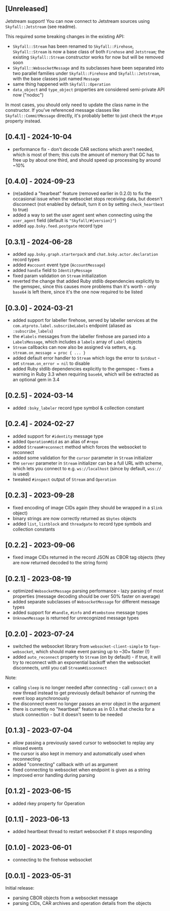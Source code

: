 ## [Unreleased]

Jetstream support! You can now connect to Jetstream sources using `Skyfall::Jetstream` (see readme).

This required some breaking changes in the existing API:

- `Skyfall::Stream` has been renamed to `Skyfall::Firehose`, `Skyfall::Stream` is now a base class of both `Firehose` and `Jetstream`; the existing `Skyfall::Stream` constructor works for now but will be removed soon
- `Skyfall::WebsocketMessage` and its subclasses have been separated into two parallel families under `Skyfall::Firehose` and `Skyfall::Jetstream`, with the base classes just named `Message`
- same thing happened with `Skyfall::Operation`
- `data_object` and `type_object` properties are considered semi-private API now ("nodoc")

In most cases, you should only need to update the class name in the constructor. If you've referenced message classes like `Skyfall::CommitMessage` directly, it's probably better to just check the `#type` property instead.

## [0.4.1] - 2024-10-04

- performance fix - don't decode CAR sections which aren't needed, which is most of them; this cuts the amount of memory that GC has to free up by about one third, and should speed up processing by around ~10%

## [0.4.0] - 2024-09-23

- (re)added a "hearbeat" feature (removed earlier in 0.2.0) to fix the occasional issue when the websocket stops receiving data, but doesn't disconnect (not enabled by default, turn it on by setting `check_heartbeat` to true)
- added a way to set the user agent sent when connecting using the `user_agent` field (default is `"Skyfall/#{version}"`)
- added `app.bsky.feed.postgate` record type

## [0.3.1] - 2024-06-28

- added `app.bsky.graph.starterpack` and `chat.bsky.actor.declaration` record types
- added `#account` event type (`AccountMessage`)
- added `handle` field to `IdentityMessage`
- fixed param validation on `Stream` initialization
- reverted the change that added Ruby stdlib dependencies explicitly to the gemspec, since this causes more problems than it's worth - only `base64` is left there, since it's the one now required to be listed

## [0.3.0] - 2024-03-21

- added support for labeller firehose, served by labeller services at the `com.atproto.label.subscribeLabels` endpoint (aliased as `:subscribe_labels`)
- the `#labels` messages from the labeller firehose are parsed into a `LabelsMessage`, which includes a `labels` array of `Label` objects
- `Stream` callbacks can now also be assigned via setters, e.g. `stream.on_message = proc { ... }`
- added default error handler to `Stream` which logs the error to `$stdout` - set `stream.on_error = nil` to disable
- added Ruby stdlib dependencies explicitly to the gemspec - fixes a warning in Ruby 3.3 when requiring `base64`, which will be extracted as an optional gem in 3.4

## [0.2.5] - 2024-03-14

- added `:bsky_labeler` record type symbol & collection constant

## [0.2.4] - 2024-02-27

- added support for `#identity` message type
- added `Operation#did` as an alias of `#repo`
- added `Stream#reconnect` method which forces the websocket to reconnect
- added some validation for the `cursor` parameter in `Stream` initializer
- the `server` parameter in `Stream` initializer can be a full URL with scheme, which lets you connect to e.g. `ws://localhost` (since by default, `wss://` is used)
- tweaked `#inspect` output of `Stream` and `Operation`

## [0.2.3] - 2023-09-28

- fixed encoding of image CIDs again (they should be wrapped in a `$link` object)
- binary strings are now correctly returned as `$bytes` objects
- added `list`, `listblock` and `threadgate` to record type symbols and collection constants

## [0.2.2] - 2023-09-06

- fixed image CIDs returned in the record JSON as CBOR tag objects (they are now returned decoded to the string form)

## [0.2.1] - 2023-08-19

- optimized `WebsocketMessage` parsing performance - lazy parsing of most properties (message decoding should be over 50% faster on average)
- added separate subclasses of `WebsocketMessage` for different message types
- added support for `#handle`, `#info` and `#tombstone` message types
- `UnknownMessage` is returned for unrecognized message types

## [0.2.0] - 2023-07-24

- switched the websocket library from `websocket-client-simple` to `faye-websocket`, which should make event parsing up to ~30× faster (!)
- added `auto_reconnect` property to `Stream` (on by default) - if true, it will try to reconnect with an exponential backoff when the websocket disconnects, until you call `Stream#disconnect`

Note:

- calling `sleep` is no longer needed after connecting - call `connect` on a new thread instead to get previously default behavior of running the event loop asynchronously
- the disconnect event no longer passes an error object in the argument
- there is currently no "heartbeat" feature as in 0.1.x that checks for a stuck connection - but it doesn't seem to be needed

## [0.1.3] - 2023-07-04

- allow passing a previously saved cursor to websocket to replay any missed events
- the cursor is also kept in memory and automatically used when reconnecting
- added "connecting" callback with url as argument
- fixed connecting to websocket when endpoint is given as a string
- improved error handling during parsing

## [0.1.2] - 2023-06-15

- added rkey property for Operation

## [0.1.1] - 2023-06-13

- added heartbeat thread to restart websocket if it stops responding

## [0.1.0] - 2023-06-01

- connecting to the firehose websocket

## [0.0.1] - 2023-05-31

Initial release:

- parsing CBOR objects from a websocket message
- parsing CIDs, CAR archives and operation details from the objects
